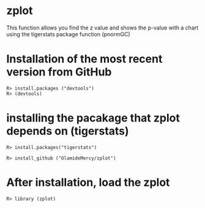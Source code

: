 # zplot
This function allows you find the z value and shows the p-value with a chart using the tigerstats package function (pnormGC)
# Installation of the most recent version from GitHub

```{r}
R> install.packages ("devtools")
R> (devtools)
```
# installing the pacakage that zplot depends on (tigerstats)
```{r}
R> install.packages("tigerstats")
```
```{r}
R> install_github ("OlamideMercy/zplot")
```
# After installation, load the zplot
```{r}
R> library (zplot)
```

